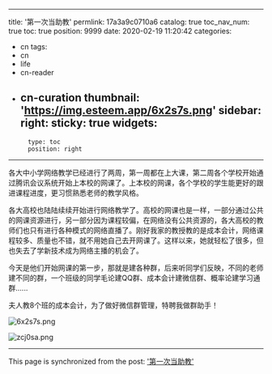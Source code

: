 
---
title: '第一次当助教'
permlink: 17a3a9c0710a6
catalog: true
toc_nav_num: true
toc: true
position: 9999
date: 2020-02-19 11:20:42
categories:
- cn
tags:
- cn
- life
- cn-reader
- cn-curation
thumbnail: 'https://img.esteem.app/6x2s7s.png'
sidebar:
    right:
        sticky: true
widgets:
    -
        type: toc
        position: right
---


各大中小学网络教学已经进行了两周，第一周都在上大课，第二周各个学校开始通过腾讯会议系统开始上本校的网课了。上本校的网课，各个学校的学生能更好的跟进课程进度，更习惯熟悉老师的教学风格。

各大高校也陆陆续续开始进行网络教学了。高校的网课也是一样，一部分通过公共的网课资源进行，另一部分因为课程较偏，在网络没有公共资源的，各大高校的教师们也只有进行各种模式的网络直播了。刚好我家的教授教的是成本会计，网络课程较多、质量也不错，就不用她自己去开网课了。这样以来，她就轻松了很多，但也失去了学新技术成为网络主播的机会了。

今天是他们开始网课的第一步，那就是建各种群，后来听同学们反映，不同的老师建不同的群，一个班级的同学毛论建QQ群、成本会计建微信群、概率论建学习通群......

夫人教8个班的成本会计，为了做好微信群管理，特聘我做群助手！

![6x2s7s.png](https://img.esteem.app/6x2s7s.png)

![zcj0sa.png](https://img.esteem.app/zcj0sa.png)


- - -

This page is synchronized from the post: ['第一次当助教'](https://steemit.com/@m18207319997/17a3a9c0710a6)
